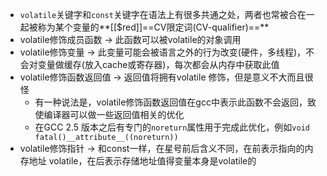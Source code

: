 - `volatile`关键字和`const`关键字在语法上有很多共通之处，两者也常被合在一起被称为某个变量的**[[$red]]==CV限定词(CV-qualifier)==**
- volatile修饰成员函数 -> 此函数可以被volatile的对象调用
- volatile修饰变量 -> 此变量可能会被语言之外的行为改变(硬件，多线程)，不会对变量做缓存(放入cache或寄存器)，每次都会从内存中获取此值
- volatile修饰函数返回值 -> 返回值将拥有volatile 修饰，但是意义不大而且很怪
	- 有一种说法是，volatile修饰函数返回值在gcc中表示此函数不会返回，致使编译器可以做一些返回值相关的优化
	- 在GCC 2.5 版本之后有专门的``noreturn``属性用于完成此优化，例如``void fatal()__attribute__((noreturn))``
- volatile修饰指针 -> 和const一样，在星号前后含义不同，在前表示指向的内存地址 volatile，在后表示存储地址值得变量本身是volatile的